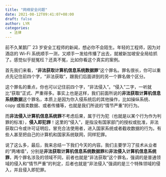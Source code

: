 ```yaml
---
title: "网络安全问题"
date: 2021-08-12T09:41:07+08:00
draft: false
author: LYR
categories: 
  - 法律
---
```


前不久某鹅厂 23 岁安全工程师的新闻，想必你不会陌生。年轻的工程师，因为对酒店的 Wi-Fi 系统顺手一测，又顺手一发给传播了出去，就被新加坡安全局给抓了。感觉似乎挺冤枉？还真不冤，比如你看这个真实的案例。

首先我们来看，“**非法获取计算机信息系统数据罪**”这个罪名。罪名很长，你可以重点先记住前四个字，“非法获取”，跟我们后面讲到的另一个罪名做个区分。

这个罪名的重点，你也可以记住前四个字，“非法侵入”。“侵入”二字，一听就比“获取”正式、严重得多。事实上也是这样，我们前面所说的**非法获取计算机信息系统数据**这个罪名，本质上是因为你入侵系统后的其他操作，比如操纵系统、copy 或贩卖数据、或者传播等，也就是我们所说的“情节严重”的行为。

而**非法侵入计算机信息系统罪**不考虑后果，属于行为犯（也就是以某个行为作为判罪的标准），**侵入即犯罪**！这里的“侵入”，是指没有国家部门的授权或批准，非法获取口令或许可证明后，冒充合法使用者，进入国家系统或者截收数据的行为。有些人甚至把自己的计算机和国家系统联网，同样犯罪。





说了这么多，最后，我来总结一下我们今天的内容。我们主要学习了技术从业者的“两堵墙”，分别是**非法获取计算机信息系统数据罪**和**非法侵入计算机信息系统罪**，两个罪名涉及的领域不同，前者也就是“非法获取”这个罪名，强调的是普通领域的侵入和“情节严重”的判定，后者也就是“非法侵入”强调的是三个特殊领域的侵入，并且侵入即犯罪。

















